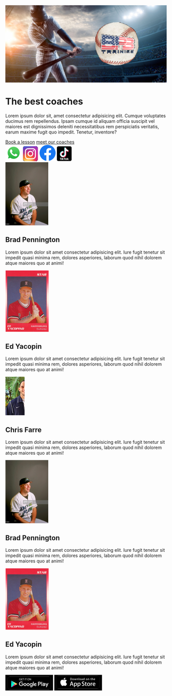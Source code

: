 <!DOCTYPE html>
<html lang="en">
<head>
    <meta charset="UTF-8">
    <meta http-equiv="X-UA-Compatible" content="IE=edge">
    <meta name="viewport" content="width=device-width, initial-scale=1.0">
    <link rel="stylesheet" href="index.css">
    <title>Document</title>
</head>
<body>
    <div class="top">
        <img src="assets/bg-top.jpg" alt="">
    </div>
    <div class="bottom">
        <div class="middle">
            <div class="middle-container">
                <h1>The best coaches</h1>
                <p>Lorem ipsum dolor sit, amet consectetur adipisicing elit. Cumque voluptates ducimus rem repellendus. Ipsam cumque id aliquam officia suscipit vel maiores est dignissimos deleniti necessitatibus rem perspiciatis veritatis, earum maxime fugit quo impedit. Tenetur, inventore?</p>
                <a href="#" class="button button-white">Book a lesson</a>
                <a href="#" class="button button-blue">meet our coaches</a>
            </div>
        </div>
        <div class="social">
            <a href="#" target="_blank" rel="noopener noreferrer"><img src="assets/wp-logo.png" alt=""></a>
            <a href="#" target="_blank" rel="noopener noreferrer"><img src="assets/ig-logo.png" alt=""></a>
            <a href="#" target="_blank" rel="noopener noreferrer"><img src="assets/fb-logo.png" alt=""></a>
            <a href="#" target="_blank" rel="noopener noreferrer"><img src="assets/tk-logo.png" alt=""></a>
        </div>
        <div class="slider-main">
            <div class="slider-group">
                <div class="slider-single">
                    <div class="card">
                        <div class="card-img">
                            <img src="assets/player1.jpg" alt="">
                        </div>
                        <h2>Brad Pennington</h2>
                        <p>Lorem ipsum dolor sit amet consectetur adipisicing elit. Iure fugit tenetur sit impedit quasi minima rem, dolores asperiores, laborum quod nihil dolorem atque maiores quo at animi!</p>
                    </div>
                </div>
                <div class="slider-single">
                    <div class="card">
                        <div class="card-img">
                            <img src="assets/player2.jpg" alt="">
                        </div>
                        <h2>Ed Yacopin</h2>
                        <p>Lorem ipsum dolor sit amet consectetur adipisicing elit. Iure fugit tenetur sit impedit quasi minima rem, dolores asperiores, laborum quod nihil dolorem atque maiores quo at animi!</p>
                    </div>
                </div>
                <div class="slider-single">
                    <div class="card">
                        <div class="card-img">
                            <img src="assets/player3.jpg" alt="">
                        </div>
                        <h2>Chris Farre</h2>
                        <p>Lorem ipsum dolor sit amet consectetur adipisicing elit. Iure fugit tenetur sit impedit quasi minima rem, dolores asperiores, laborum quod nihil dolorem atque maiores quo at animi!</p>
                    </div>
                </div>
                <div class="slider-single">
                    <div class="card">
                        <div class="card-img">
                            <img src="assets/player1.jpg" alt="">
                        </div>
                        <h2>Brad Pennington</h2>
                        <p>Lorem ipsum dolor sit amet consectetur adipisicing elit. Iure fugit tenetur sit impedit quasi minima rem, dolores asperiores, laborum quod nihil dolorem atque maiores quo at animi!</p>
                    </div>
                </div>
                <div class="slider-single">
                    <div class="card">
                        <div class="card-img">
                            <img src="assets/player2.jpg" alt="">
                        </div>
                        <h2>Ed Yacopin</h2>
                        <p>Lorem ipsum dolor sit amet consectetur adipisicing elit. Iure fugit tenetur sit impedit quasi minima rem, dolores asperiores, laborum quod nihil dolorem atque maiores quo at animi!</p>
                    </div>
                </div>
            </div>
        </div>
        <div class="apps">
            <a href="#" target="_blank" rel="noopener noreferrer"><img src="assets/app-google.png" alt=""></a>
            <a href="#" target="_blank" rel="noopener noreferrer"><img src="assets/app-apple.png" alt=""></a>
        </div>
    </div>
    <script src="index.js"></script>
</body>
</html>